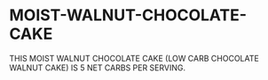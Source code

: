# MOIST-WALNUT-CHOCOLATE-CAKE
THIS MOIST WALNUT CHOCOLATE CAKE (LOW CARB CHOCOLATE WALNUT CAKE) IS 5 NET CARBS PER SERVING.
